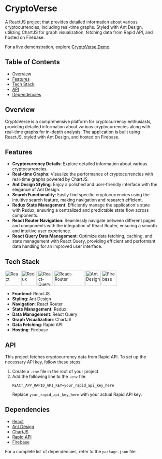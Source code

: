 # CryptoVerse

A ReactJS project that provides detailed information about various cryptocurrencies, including real-time graphs. Styled with Ant Design, utilizing ChartJS for graph visualization, fetching data from Rapid API, and hosted on Firebase.

For a live demonstration, explore [CryptoVerse Demo](https://cryptoversebyvaishali.web.app).

## Table of Contents

- [Overview](#overview)
- [Features](#features)
- [Tech Stack](#tech-stack)
- [API](#api)
- [Dependencies](#dependencies)

## Overview

CryptoVerse is a comprehensive platform for cryptocurrency enthusiasts, providing detailed information about various cryptocurrencies along with real-time graphs for in-depth analysis. The application is built using ReactJS, styled with Ant Design, and hosted on Firebase.

## Features

- **Cryptocurrency Details**: Explore detailed information about various cryptocurrencies.
- **Real-time Graphs**: Visualize the performance of cryptocurrencies with real-time graphs powered by ChartJS.
- **Ant Design Styling**: Enjoy a polished and user-friendly interface with the elegance of Ant Design.
- **Search Functionality**: Easily find specific cryptocurrencies using the intuitive search feature, making navigation and research efficient.
- **Redux State Management**: Efficiently manage the application's state with Redux, ensuring a centralized and predictable state flow across components.
- **React Router Navigation**: Seamlessly navigate between different pages and components with the integration of React Router, ensuring a smooth and intuitive user experience.
- **React Query Data Management**: Optimize data fetching, caching, and state management with React Query, providing efficient and performant data handling for an improved user interface.

## Tech Stack

<p align="left"><img src="https://raw.githubusercontent.com/danielcranney/readme-generator/main/public/icons/skills/react-colored.svg" width="50" height="50" alt="React" />
<img src="https://raw.githubusercontent.com/danielcranney/readme-generator/main/public/icons/skills/redux-colored.svg" width="50" height="50" alt="Redux" />
<img alt='React-Query' height="50" width="50" src='https://seeklogo.com/images/R/react-query-logo-1340EA4CE9-seeklogo.com.png'>
<img alt='React-Router' height="50" width="100" src='https://reactrouter.com/_brand/react-router-stacked-color-inverted.png'>
<img src="https://i.pinimg.com/originals/9a/0e/a9/9a0ea991a4367065727f9754e2e09493.png" width="50" height="50" alt="Ant Design" />
<img src="https://raw.githubusercontent.com/danielcranney/readme-generator/main/public/icons/skills/firebase-colored.svg" width="50" height="50" alt="Firebase" />

</p>

- **Frontend**: ReactJS
- **Styling**: Ant Design
- **Navigation**: React Router
- **State Management**: Redux
- **Data Management**: React Query
- **Graph Visualization**: ChartJS
- **Data Fetching**: Rapid API
- **Hosting**: Firebase

## API

This project fetches cryptocurrency data from Rapid API. To set up the necessary API key, follow these steps:

1. Create a `.env` file in the root of your project.
2. Add the following line to the `.env` file:
   ```env
   REACT_APP_RAPID_API_KEY=your_rapid_api_key_here
   ```
   Replace `your_rapid_api_key_here` with your actual Rapid API key.

## Dependencies

- [React](https://reactjs.org/)
- [Ant Design](https://ant.design/)
- [ChartJS](https://www.chartjs.org/)
- [Rapid API](https://rapidapi.com/)
- [Firebase](https://firebase.google.com/)

For a complete list of dependencies, refer to the `package.json` file.

<!-- Hosted on Main branch  -->
<!-- Master branch contains the code of initial deployed website, so don't change anything here. -->
<!-- Do all the changes on New branch and then merge it in main -->
<!-- nvm default works for this project -->
